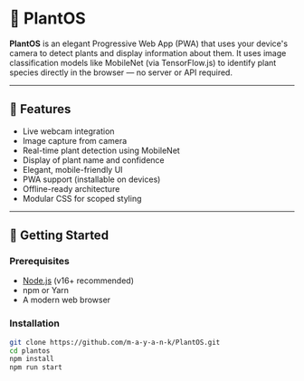 # 🌱 PlantOS

**PlantOS** is an elegant Progressive Web App (PWA) that uses your device's camera to detect plants and display information about them. It uses image classification models like MobileNet (via TensorFlow.js) to identify plant species directly in the browser — no server or API required.

---

## 📸 Features

- Live webcam integration
- Image capture from camera
- Real-time plant detection using MobileNet
- Display of plant name and confidence
- Elegant, mobile-friendly UI
- PWA support (installable on devices)
- Offline-ready architecture
- Modular CSS for scoped styling

---

## 🚀 Getting Started

### Prerequisites

- [Node.js](https://nodejs.org/) (v16+ recommended)
- npm or Yarn
- A modern web browser

### Installation

```bash
git clone https://github.com/m-a-y-a-n-k/PlantOS.git
cd plantos
npm install
npm run start  
